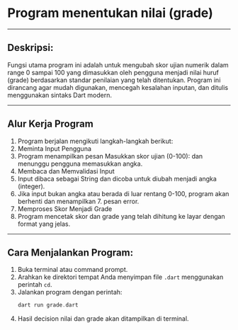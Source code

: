 # Program menentukan nilai (grade)

---

## Deskripsi:
Fungsi utama program ini adalah untuk mengubah skor ujian numerik dalam range 0 sampai 100 yang dimasukkan oleh pengguna menjadi nilai huruf (grade) berdasarkan standar penilaian yang telah ditentukan.
Program ini dirancang agar mudah digunakan, mencegah kesalahan inputan, dan ditulis menggunakan sintaks Dart modern.

---

## Alur Kerja Program
1. Program berjalan mengikuti langkah-langkah berikut:
2. Meminta Input Pengguna
3. Program menampilkan pesan Masukkan skor ujian (0-100): dan menunggu pengguna memasukkan angka.
4. Membaca dan Memvalidasi Input
5. Input dibaca sebagai String dan dicoba untuk diubah menjadi angka (integer).
6. Jika input bukan angka atau berada di luar rentang 0-100, program akan berhenti dan menampilkan 7. pesan error.
8. Memproses Skor Menjadi Grade
9. Program mencetak skor dan grade yang telah dihitung ke layar dengan format yang jelas.

---

## Cara Menjalankan Program:
1. Buka terminal atau command prompt.
2. Arahkan ke direktori tempat Anda menyimpan file `.dart` menggunakan perintah `cd`.
3. Jalankan program dengan perintah:
   ```dart
   dart run grade.dart
   ```
4. Hasil decision nilai dan grade akan ditampilkan di terminal.
